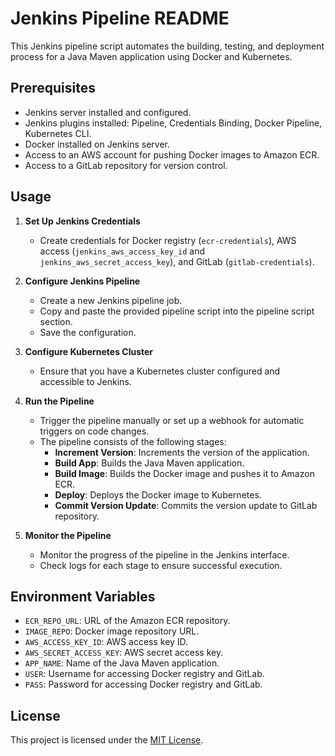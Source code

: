 # Jenkins Pipeline README

This Jenkins pipeline script automates the building, testing, and deployment process for a Java Maven application using Docker and Kubernetes. 

## Prerequisites

- Jenkins server installed and configured.
- Jenkins plugins installed: Pipeline, Credentials Binding, Docker Pipeline, Kubernetes CLI.
- Docker installed on Jenkins server.
- Access to an AWS account for pushing Docker images to Amazon ECR.
- Access to a GitLab repository for version control.

## Usage

1. **Set Up Jenkins Credentials**

   - Create credentials for Docker registry (`ecr-credentials`), AWS access (`jenkins_aws_access_key_id` and `jenkins_aws_secret_access_key`), and GitLab (`gitlab-credentials`).

2. **Configure Jenkins Pipeline**

   - Create a new Jenkins pipeline job.
   - Copy and paste the provided pipeline script into the pipeline script section.
   - Save the configuration.

3. **Configure Kubernetes Cluster**

   - Ensure that you have a Kubernetes cluster configured and accessible to Jenkins.

4. **Run the Pipeline**

   - Trigger the pipeline manually or set up a webhook for automatic triggers on code changes.
   - The pipeline consists of the following stages:
     - **Increment Version**: Increments the version of the application.
     - **Build App**: Builds the Java Maven application.
     - **Build Image**: Builds the Docker image and pushes it to Amazon ECR.
     - **Deploy**: Deploys the Docker image to Kubernetes.
     - **Commit Version Update**: Commits the version update to GitLab repository.

5. **Monitor the Pipeline**

   - Monitor the progress of the pipeline in the Jenkins interface.
   - Check logs for each stage to ensure successful execution.

## Environment Variables

- `ECR_REPO_URL`: URL of the Amazon ECR repository.
- `IMAGE_REPO`: Docker image repository URL.
- `AWS_ACCESS_KEY_ID`: AWS access key ID.
- `AWS_SECRET_ACCESS_KEY`: AWS secret access key.
- `APP_NAME`: Name of the Java Maven application.
- `USER`: Username for accessing Docker registry and GitLab.
- `PASS`: Password for accessing Docker registry and GitLab.

## License

This project is licensed under the [MIT License](LICENSE).
